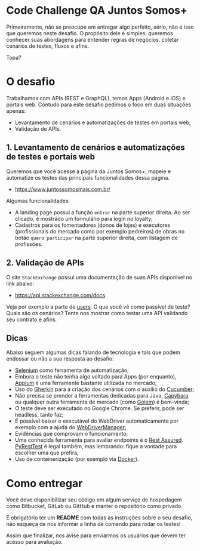 # Code Challenge QA Juntos Somos+

Primeiramente, não se preocupe em entregar algo perfeito, sério, não é isso que queremos neste desafio. O propósito dele é simples: queremos conhecer suas abordagens para entender regras de negócios, coletar cenários de testes, fluxos e afins.

Topa?

# O desafio

Trabalhamos com APIs (REST e GraphQL), temos Apps (Android e iOS) e portais web. Contudo para este desafio pedimos o foco em duas situações apenas:

- Levantamento de cenários e automatizações de testes em portais web;
- Validação de APIs.

## 1. Levantamento de cenários e automatizações de testes e portais web

Queremos que você acesse a página da Juntos Somos+, mapeie e automatize os testes das principais funcionalidades dessa página.

- https://www.juntossomosmais.com.br/

Algumas funcionalidades:

* A landing page possui a função `entrar` na parte superior direita. Ao ser clicado, é mostrado um formulário para login no loyalty;
* Cadastros para os fomentadores (donos de lojas) e executores (profissionais do mercado como por exemplo pedreiros) de obras no botão `quero participar` na parte superior direita, com listagem de profissões.

## 2. Validação de APIs

O site `StackExchange` possui uma documentação de suas APIs disponível no link abaixo:

- https://api.stackexchange.com/docs

Veja por exemplo a parte de [users](https://api.stackexchange.com/docs/users). O que você vê como passível de teste? Quais são os cenários? Tente nos mostrar como testar uma API validando seu contrato e afins.

## Dicas

Abaixo seguem algumas dicas falando de tecnologia e tals que podem endossar ou não a sua resposta ao desafio:

- [Selenium](https://www.seleniumhq.org/) como ferramenta de automatização;
- Embora o teste não tenha algo voltado para Apps (por enquanto), [Appium](https://appium.io/) é uma ferramente bastante utilizada no mercado;
- Uso do [Gherkin](https://docs.cucumber.io/gherkin/) para a criação dos cenários com o auxílio do [Cucumber](https://cucumber.io/);
- Não precisa se prender a ferramentas dedicadas para Java, [Capybara](https://github.com/teamcapybara/capybara) ou qualquer outra ferramenta de mercado (como [Golem](https://github.com/golemhq/golem)) é bem-vinda;
- O teste deve ser executado no Google Chrome. Se preferir, pode ser headless, tanto faz;
- É possível baixar o executável do WebDriver automaticamente por exemplo com a ajuda do [WebDriverManager](https://github.com/bonigarcia/webdrivermanager);
- Evidências que comprovam o funcionamento;
- Uma conhecida ferramenta para avaliar endpoints é o [Rest Assured](https://github.com/rest-assured/rest-assured). [PyRestTest](https://github.com/svanoort/pyresttest) é legal também, mas lembrando: fique a vontade para escolher uma que prefira;
- Uso de conteinerização (por exemplo via [Docker](https://www.docker.com/)).

# Como entregar

Você deve disponibilizar seu código em algum serviço de hospedagem como Bitbucket, GitLab ou GitHub e manter o repositório como privado.

É obrigatório ter um  **README**  com todas as instruções sobre o seu desafio, não esqueça de nos informar a linha de comando para rodar os testes!

Assim que finalizar, nos avise para enviarmos os usuários que devem ter acesso para avaliação.
